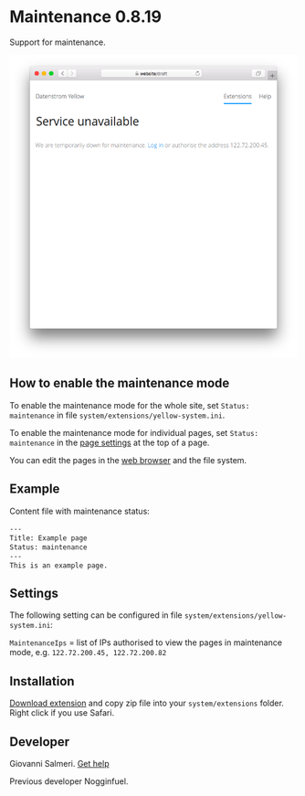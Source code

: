 # Maintenance 0.8.19

Support for maintenance.

<p align="center"><img src="maintenance-screenshot.png?raw=true" alt="Screenshot"></p>

## How to enable the maintenance mode

To enable the maintenance mode for the whole site, set `Status: maintenance` in file `system/extensions/yellow-system.ini`.

To enable the maintenance mode for individual pages, set `Status: maintenance` in the [page settings](https://github.com/annaesvensson/yellow-core#settings-page) at the top of a page. 

You can edit the pages in the [web browser](https://github.com/annaesvensson/yellow-edit) and the file system.

## Example

Content file with maintenance status:

    ---
    Title: Example page
    Status: maintenance
    ---
    This is an example page.

## Settings

The following setting can be configured in file `system/extensions/yellow-system.ini`:

`MaintenanceIps` = list of IPs authorised to view the pages in maintenance mode, e.g. `122.72.200.45, 122.72.200.82`  

## Installation

[Download extension](https://github.com/GiovanniSalmeri/yellow-maintenance/archive/master.zip) and copy zip file into your `system/extensions` folder. Right click if you use Safari.

## Developer

Giovanni Salmeri. [Get help](https://datenstrom.se/yellow/help/)

Previous developer Nogginfuel.
